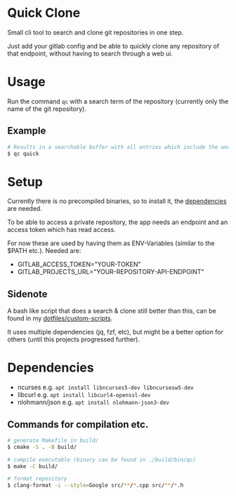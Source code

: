 # Quick Clone

Small cli tool to search and clone git repositories in one step.

Just add your gitlab config and be able to quickly clone any repository of that endpoint, without having to search through a web ui.


# Usage

Run the command `qc` with a search term of the repository (currently only the name of the git repository).


## Example

```sh
# Results in a searchable buffer with all entries which include the word "quick"
$ qc quick
```


# Setup

Currently there is no precompiled binaries, so to install it, the [dependencies](#dependencies) are needed.

To be able to access a private repository, the app needs an endpoint and an access token which has read access.

For now these are used by having them as ENV-Variables (similar to the $PATH etc.). Needed are:

- GITLAB_ACCESS_TOKEN="YOUR-TOKEN"
- GITLAB_PROJECTS_URL="YOUR-REPOSITORY-API-ENDPOINT"


## Sidenote

A bash like script that does a search & clone still better than this, can be found in my [dotfiles/custom-scripts](https://github.com/eckon/dotfiles/blob/master/custom-scripts/gitlab-search-and-clone.sh).

It uses multiple dependencies (jq, fzf, etc), but might be a better option for others (until this projects progressed further).


# Dependencies

- ncurses e.g. `apt install libncurses5-dev libncursesw5-dev`
- libcurl e.g. `apt install libcurl4-openssl-dev`
- nlohmann/json e.g. `apt install nlohmann-json3-dev`


## Commands for compilation etc.
```sh
# generate Makefile in build/
$ cmake -S . -B build/

# compile executable (binary can be found in ./build/bin/qc)
$ make -C build/

# format repository
$ clang-format -i --style=Google src/**/*.cpp src/**/*.h
```
